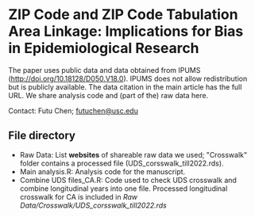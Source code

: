 # ZIP Code and ZIP Code Tabulation Area Linkage: Implications for Bias in Epidemiological Research
 
The paper uses public data and data obtained from IPUMS (http://doi.org/10.18128/D050.V18.0). IPUMS does not allow redistribution but is publicly available. The data citation in the main article has the full URL. We share analysis code and (part of the) raw data here.  
 
 Contact: Futu Chen; futuchen@usc.edu
 

## File directory

* Raw Data: List **websites** of shareable raw data we used; "Crosswalk" folder contains a processed file (UDS_corsswalk_till2022.rds).
* Main analysis.R: Analysis code for the manuscript.
* Combine UDS files_CA.R: Code used to check UDS crosswalk and combine longitudinal years into one file. Processed longitudinal crosswalk for CA is included in *Raw Data/Crosswalk/UDS_corsswalk_till2022.rds*

